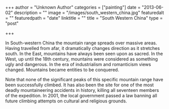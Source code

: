 +++
author = "Unknown Author"
categories = ["painting"]
date = "2013-06-02"
description = ""
image = "/images/south_western_china.jpg"
featuredalt = ""
featuredpath = "date"
linktitle = ""
title = "South Western China"
type = "post"

+++

In South-western China the mountain range spreads over massive areas. Having travelled from afar, it dramatically changes direction as it stretches south. In the East, mountains have always been seen upon as sacred. In the West, up until the 18th century, mountains were considered as something ugly and dangerous. In the era of industrialism and romanticism views changed. Mountains became entities to be conquered.

<!--more-->

Note that none of the significant peaks of this specific mountain range have been successfully climbed. It has also been the site for one of the most deadly mountaineering accidents in history, killing all seventeen members of the expedition. In 2001, the local government passed a law banning all future climbing attempts on cultural and religious grounds.
